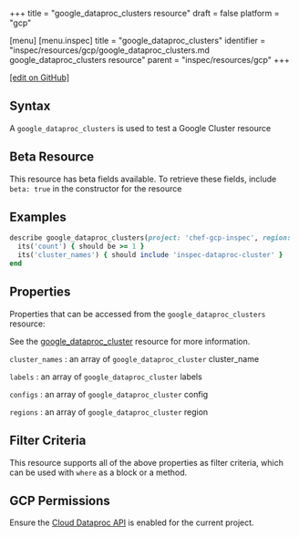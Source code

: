 +++
title = "google_dataproc_clusters resource"
draft = false
platform = "gcp"

[menu]
  [menu.inspec]
    title = "google_dataproc_clusters"
    identifier = "inspec/resources/gcp/google_dataproc_clusters.md google_dataproc_clusters resource"
    parent = "inspec/resources/gcp"
+++

[\[edit on GitHub\]](https://github.com/inspec/inspec-gcp/blob/master/docs/resources/google_dataproc_clusters.md)

## Syntax

A `google_dataproc_clusters` is used to test a Google Cluster resource

## Beta Resource

This resource has beta fields available. To retrieve these fields, include `beta: true` in the constructor for the resource

## Examples

```ruby
describe google_dataproc_clusters(project: 'chef-gcp-inspec', region: 'europe-west2') do
  its('count') { should be >= 1 }
  its('cluster_names') { should include 'inspec-dataproc-cluster' }
end
```

## Properties

Properties that can be accessed from the `google_dataproc_clusters` resource:

See the [google_dataproc_cluster](/inspec/resources/google_dataproc_cluster/#properties) resource for more information.

`cluster_names`
: an array of `google_dataproc_cluster` cluster_name

`labels`
: an array of `google_dataproc_cluster` labels

`configs`
: an array of `google_dataproc_cluster` config

`regions`
: an array of `google_dataproc_cluster` region

## Filter Criteria

This resource supports all of the above properties as filter criteria, which can be used
with `where` as a block or a method.

## GCP Permissions

Ensure the [Cloud Dataproc API](https://console.cloud.google.com/apis/library/dataproc.googleapis.com) is enabled for the current project.
